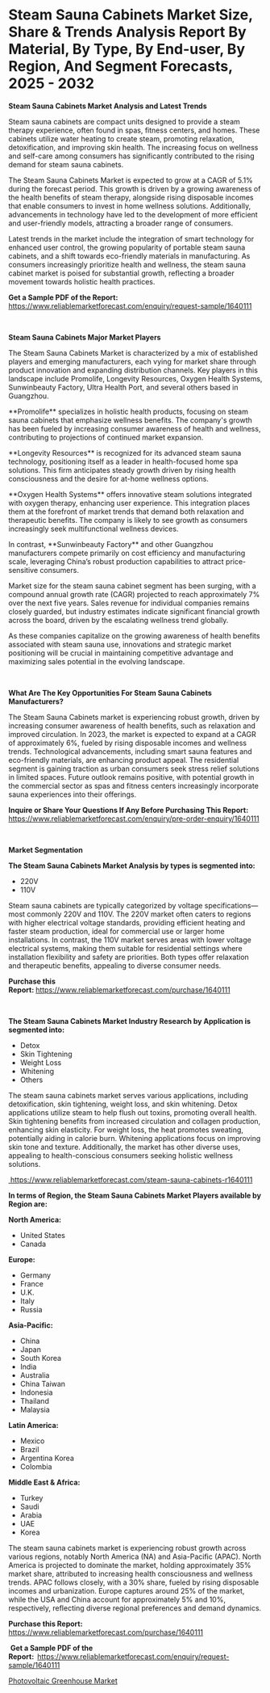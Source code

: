 <p><h1>Steam Sauna Cabinets Market Size, Share & Trends Analysis Report By Material, By Type, By End-user, By Region, And Segment Forecasts, 2025 - 2032</h1></p><p><strong>Steam Sauna Cabinets Market Analysis and Latest Trends</strong></p>
<p><p>Steam sauna cabinets are compact units designed to provide a steam therapy experience, often found in spas, fitness centers, and homes. These cabinets utilize water heating to create steam, promoting relaxation, detoxification, and improving skin health. The increasing focus on wellness and self-care among consumers has significantly contributed to the rising demand for steam sauna cabinets.</p><p>The Steam Sauna Cabinets Market is expected to grow at a CAGR of 5.1% during the forecast period. This growth is driven by a growing awareness of the health benefits of steam therapy, alongside rising disposable incomes that enable consumers to invest in home wellness solutions. Additionally, advancements in technology have led to the development of more efficient and user-friendly models, attracting a broader range of consumers.</p><p>Latest trends in the market include the integration of smart technology for enhanced user control, the growing popularity of portable steam sauna cabinets, and a shift towards eco-friendly materials in manufacturing. As consumers increasingly prioritize health and wellness, the steam sauna cabinet market is poised for substantial growth, reflecting a broader movement towards holistic health practices.</p></p>
<p><strong>Get a Sample PDF of the Report:&nbsp;</strong> <a href="https://www.reliablemarketforecast.com/enquiry/request-sample/1640111?utm_campaign=2781&utm_medium=2&utm_source=Github&utm_content=ia&utm_term=05032025&utm_id=steam-sauna-cabinets">https://www.reliablemarketforecast.com/enquiry/request-sample/1640111</a></p>
<p>&nbsp;</p>
<p><strong>Steam Sauna Cabinets Major Market Players</strong></p>
<p><p>The Steam Sauna Cabinets Market is characterized by a mix of established players and emerging manufacturers, each vying for market share through product innovation and expanding distribution channels. Key players in this landscape include Promolife, Longevity Resources, Oxygen Health Systems, Sunwinbeauty Factory, Ultra Health Port, and several others based in Guangzhou.</p><p>**Promolife** specializes in holistic health products, focusing on steam sauna cabinets that emphasize wellness benefits. The company's growth has been fueled by increasing consumer awareness of health and wellness, contributing to projections of continued market expansion. </p><p>**Longevity Resources** is recognized for its advanced steam sauna technology, positioning itself as a leader in health-focused home spa solutions. This firm anticipates steady growth driven by rising health consciousness and the desire for at-home wellness options.</p><p>**Oxygen Health Systems** offers innovative steam solutions integrated with oxygen therapy, enhancing user experience. This integration places them at the forefront of market trends that demand both relaxation and therapeutic benefits. The company is likely to see growth as consumers increasingly seek multifunctional wellness devices.</p><p>In contrast, **Sunwinbeauty Factory** and other Guangzhou manufacturers compete primarily on cost efficiency and manufacturing scale, leveraging China’s robust production capabilities to attract price-sensitive consumers.</p><p>Market size for the steam sauna cabinet segment has been surging, with a compound annual growth rate (CAGR) projected to reach approximately 7% over the next five years. Sales revenue for individual companies remains closely guarded, but industry estimates indicate significant financial growth across the board, driven by the escalating wellness trend globally.</p><p>As these companies capitalize on the growing awareness of health benefits associated with steam sauna use, innovations and strategic market positioning will be crucial in maintaining competitive advantage and maximizing sales potential in the evolving landscape.</p></p>
<p>&nbsp;</p>
<p><strong>What Are The Key Opportunities For Steam Sauna Cabinets Manufacturers?</strong></p>
<p><p>The Steam Sauna Cabinets market is experiencing robust growth, driven by increasing consumer awareness of health benefits, such as relaxation and improved circulation. In 2023, the market is expected to expand at a CAGR of approximately 6%, fueled by rising disposable incomes and wellness trends. Technological advancements, including smart sauna features and eco-friendly materials, are enhancing product appeal. The residential segment is gaining traction as urban consumers seek stress relief solutions in limited spaces. Future outlook remains positive, with potential growth in the commercial sector as spas and fitness centers increasingly incorporate sauna experiences into their offerings.</p></p>
<p><strong>Inquire or Share Your Questions If Any Before Purchasing This Report:</strong> <a href="https://www.reliablemarketforecast.com/enquiry/pre-order-enquiry/1640111?utm_campaign=2781&utm_medium=2&utm_source=Github&utm_content=ia&utm_term=05032025&utm_id=steam-sauna-cabinets">https://www.reliablemarketforecast.com/enquiry/pre-order-enquiry/1640111</a></p>
<p>&nbsp;</p>
<p><strong>Market Segmentation</strong></p>
<p><strong>The Steam Sauna Cabinets Market Analysis by types is segmented into:</strong></p>
<p><ul><li>220V</li><li>110V</li></ul></p>
<p><p>Steam sauna cabinets are typically categorized by voltage specifications—most commonly 220V and 110V. The 220V market often caters to regions with higher electrical voltage standards, providing efficient heating and faster steam production, ideal for commercial use or larger home installations. In contrast, the 110V market serves areas with lower voltage electrical systems, making them suitable for residential settings where installation flexibility and safety are priorities. Both types offer relaxation and therapeutic benefits, appealing to diverse consumer needs.</p></p>
<p><strong>Purchase this Report:&nbsp;</strong><a href="https://www.reliablemarketforecast.com/purchase/1640111?utm_campaign=2781&utm_medium=2&utm_source=Github&utm_content=ia&utm_term=05032025&utm_id=steam-sauna-cabinets">https://www.reliablemarketforecast.com/purchase/1640111</a></p>
<p>&nbsp;</p>
<p><strong>The Steam Sauna Cabinets Market Industry Research by Application is segmented into:</strong></p>
<p><ul><li>Detox</li><li>Skin Tightening</li><li>Weight Loss</li><li>Whitening</li><li>Others</li></ul></p>
<p><p>The steam sauna cabinets market serves various applications, including detoxification, skin tightening, weight loss, and skin whitening. Detox applications utilize steam to help flush out toxins, promoting overall health. Skin tightening benefits from increased circulation and collagen production, enhancing skin elasticity. For weight loss, the heat promotes sweating, potentially aiding in calorie burn. Whitening applications focus on improving skin tone and texture. Additionally, the market has other diverse uses, appealing to health-conscious consumers seeking holistic wellness solutions.</p></p>
<p><a href="https://www.reliablemarketforecast.com/steam-sauna-cabinets-r1640111?utm_campaign=2781&utm_medium=2&utm_source=Github&utm_content=ia&utm_term=05032025&utm_id=steam-sauna-cabinets">&nbsp;https://www.reliablemarketforecast.com/steam-sauna-cabinets-r1640111</a></p>
<p><strong>In terms of Region, the Steam Sauna Cabinets Market Players available by Region are:</strong></p>
<p>
    <p> <strong> North America: </strong>
        <ul>
            <li>United States</li>
            <li>Canada</li>
        </ul>
        </p> 
    <p> <strong> Europe: </strong>
        <ul>
            <li>Germany</li>
            <li>France</li>
            <li>U.K.</li>
            <li>Italy</li>
            <li>Russia</li>
        </ul>
        </p> 
    <p> <strong> Asia-Pacific: </strong>
        <ul>
            <li>China</li>
            <li>Japan</li>
            <li>South Korea</li>
            <li>India</li>
            <li>Australia</li>
            <li>China Taiwan</li>
            <li>Indonesia</li>
            <li>Thailand</li>
            <li>Malaysia</li>
        </ul>
        </p> 
    <p> <strong> Latin America: </strong>
        <ul>
            <li>Mexico</li>
            <li>Brazil</li>
            <li>Argentina Korea</li>
            <li>Colombia</li>
        </ul>
        </p> 
    <p> <strong> Middle East & Africa: </strong>
        <ul>
            <li>Turkey</li>
            <li>Saudi</li>
            <li>Arabia</li>
            <li>UAE</li>
            <li>Korea</li>
        </ul>
    </p>
    </p>
<p><p>The steam sauna cabinets market is experiencing robust growth across various regions, notably North America (NA) and Asia-Pacific (APAC). North America is projected to dominate the market, holding approximately 35% market share, attributed to increasing health consciousness and wellness trends. APAC follows closely, with a 30% share, fueled by rising disposable incomes and urbanization. Europe captures around 25% of the market, while the USA and China account for approximately 5% and 10%, respectively, reflecting diverse regional preferences and demand dynamics.</p></p>
<p><strong>Purchase this Report: </strong><a href="https://www.reliablemarketforecast.com/purchase/1640111?utm_campaign=2781&utm_medium=2&utm_source=Github&utm_content=ia&utm_term=05032025&utm_id=steam-sauna-cabinets">https://www.reliablemarketforecast.com/purchase/1640111</a></p>
<p>&nbsp;<strong>Get a Sample PDF of the Report:&nbsp;&nbsp;</strong><a href="https://www.reliablemarketforecast.com/enquiry/request-sample/1640111?utm_campaign=2781&utm_medium=2&utm_source=Github&utm_content=ia&utm_term=05032025&utm_id=steam-sauna-cabinets">https://www.reliablemarketforecast.com/enquiry/request-sample/1640111</a></p>
<p><strong></strong></p>
<p><p><a href="https://github.com/phephezxnf/Market-Research-Report-List-1/blob/main/photovoltaic-greenhouse-market.md?utm_campaign=2781&utm_medium=2&utm_source=Github&utm_content=ia&utm_term=05032025&utm_id=steam-sauna-cabinets">Photovoltaic Greenhouse Market</a></p></p>
